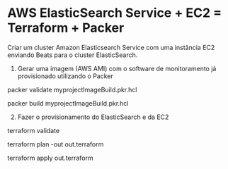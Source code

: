 # AWS ElasticSearch Service + EC2 = Terraform + Packer
Criar um cluster Amazon Elasticsearch Service com uma instância EC2 enviando Beats para o cluster ElasticSearch.

1) Gerar uma imagem (AWS AMI) com o software de monitoramento já provisionado utilizando o Packer

packer validate myprojectImageBuild.pkr.hcl

packer build myprojectImageBuild.pkr.hcl

2) Fazer o provisionamento do ElasticSearch e da EC2 

terraform validate

terraform plan -out out.terraform

terraform apply out.terraform

